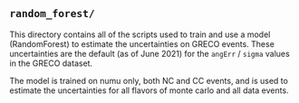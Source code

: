## `random_forest/`

This directory contains all of the scripts used to train and use a model (RandomForest) to estimate the uncertainties on GRECO events. These uncertainties are the default (as of June 2021) for the `angErr` / `sigma` values in the GRECO dataset.

The model is trained on numu only, both NC and CC events, and is used to estimate the uncertainties for all flavors of monte carlo and all data events. 